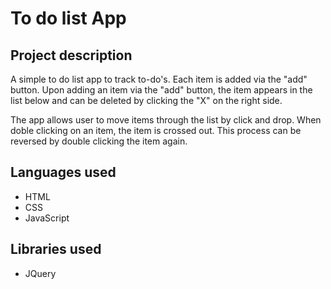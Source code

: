 # To do list App

## Project description

A simple to do list app to track to-do's. Each item is added via the "add" button. Upon adding an item via the "add" button, the item appears in the list below and can be deleted by clicking the "X" on the right side.

The app allows user to move items through the list by click and drop. When doble clicking on an item, the item is crossed out. This process can be reversed by double clicking the item again.

## Languages used

- HTML
- CSS
- JavaScript

## Libraries used

- JQuery
